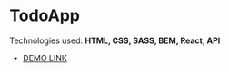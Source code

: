 # TodoApp

Technologies used: **HTML, CSS, SASS, BEM, React, API**

- [DEMO LINK](https://kostya-kosyuk.github.io/bose_landing/)
